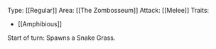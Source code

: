 Type: [[Regular]]
Area: [[The Zombosseum]]
Attack: [[Melee]]
Traits:
- [[Amphibious]]

Start of turn: Spawns a Snake Grass.